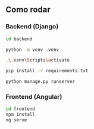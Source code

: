 ## Como rodar

### Backend (Django)
```bash
cd backend

python -m venv .venv

.\.venv\Scripts\activate

pip install -r requirements.txt

python manage.py runserver
```

### Frontend (Angular)
```bash
cd frontend
npm install
ng serve
```